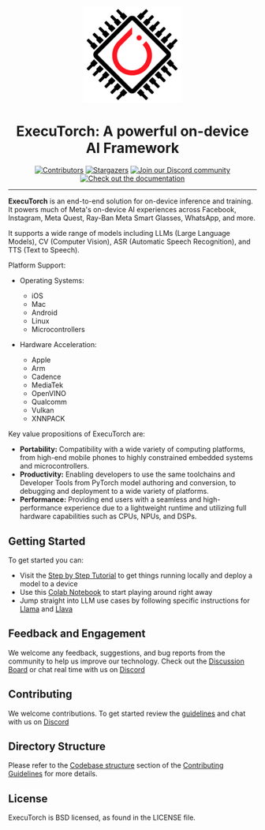 <div align="center">
  <img src="docs/source/_static/img/et-logo.png" alt="Logo" width="200">
  <h1 align="center">ExecuTorch: A powerful on-device AI Framework</h1>
</div>


<div align="center">
  <a href="https://github.com/pytorch/executorch/graphs/contributors"><img src="https://img.shields.io/github/contributors/pytorch/executorch?style=for-the-badge&color=blue" alt="Contributors"></a>
  <a href="https://github.com/pytorch/executorch/stargazers"><img src="https://img.shields.io/github/stars/pytorch/executorch?style=for-the-badge&color=blue" alt="Stargazers"></a>
  <a href="https://discord.gg/Dh43CKSAdc"><img src="https://img.shields.io/badge/Discord-Join%20Us-purple?logo=discord&logoColor=white&style=for-the-badge" alt="Join our Discord community"></a>
  <a href="https://pytorch.org/executorch/main/index"><img src="https://img.shields.io/badge/Documentation-000?logo=googledocs&logoColor=FFE165&style=for-the-badge" alt="Check out the documentation"></a>
  <hr>
</div>

**ExecuTorch** is an end-to-end solution for on-device inference and training. It powers much of Meta's on-device AI experiences across Facebook, Instagram, Meta Quest, Ray-Ban Meta Smart Glasses, WhatsApp, and more.

It supports a wide range of models including LLMs (Large Language Models), CV (Computer Vision), ASR (Automatic Speech Recognition), and TTS (Text to Speech).

Platform Support:
- Operating Systems:
  - iOS
  - Mac
  - Android
  - Linux
  - Microcontrollers

- Hardware Acceleration:
  - Apple
  - Arm
  - Cadence
  - MediaTek
  - OpenVINO
  - Qualcomm
  - Vulkan
  - XNNPACK

Key value propositions of ExecuTorch are:

- **Portability:** Compatibility with a wide variety of computing platforms,
  from high-end mobile phones to highly constrained embedded systems and
  microcontrollers.
- **Productivity:** Enabling developers to use the same toolchains and Developer
  Tools from PyTorch model authoring and conversion, to debugging and deployment
  to a wide variety of platforms.
- **Performance:** Providing end users with a seamless and high-performance
  experience due to a lightweight runtime and utilizing full hardware
  capabilities such as CPUs, NPUs, and DSPs.

## Getting Started
To get started you can:

- Visit the [Step by Step Tutorial](https://pytorch.org/executorch/main/index) to get things running locally and deploy a model to a device
- Use this [Colab Notebook](https://pytorch.org/executorch/main/getting-started-setup#quick-setup-colab-jupyter-notebook-prototype) to start playing around right away
- Jump straight into LLM use cases by following specific instructions for [Llama](examples/models/llama/README.md) and [Llava](examples/models/llava/README.md)

## Feedback and Engagement

We welcome any feedback, suggestions, and bug reports from the community to help
us improve our technology. Check out the [Discussion Board](https://github.com/pytorch/executorch/discussions) or chat real time with us on [Discord](https://discord.gg/Dh43CKSAdc)

## Contributing

We welcome contributions. To get started review the [guidelines](CONTRIBUTING.md) and chat with us on [Discord](https://discord.gg/Dh43CKSAdc)


## Directory Structure

Please refer to the [Codebase structure](CONTRIBUTING.md#codebase-structure) section of the [Contributing Guidelines](CONTRIBUTING.md) for more details.

## License
ExecuTorch is BSD licensed, as found in the LICENSE file.
